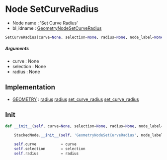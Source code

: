 # Node SetCurveRadius

- Node name : 'Set Curve Radius'
- bl_idname : [GeometryNodeSetCurveRadius](https://docs.blender.org/api/current/bpy.types.GeometryNodeSetCurveRadius.html)


``` python
SetCurveRadius(curve=None, selection=None, radius=None, node_label=None, node_color=None)
```
##### Arguments

- curve : None
- selection : None
- radius : None

## Implementation

- [GEOMETRY](/docs/GeoNodes/socket_GEOMETRY.md) : [radius](/docs/GeoNodes/socket_GEOMETRY.md#radius) [radius](/docs/GeoNodes/socket_GEOMETRY.md#radius) [set_curve_radius](/docs/GeoNodes/socket_GEOMETRY.md#set_curve_radius) [set_curve_radius](/docs/GeoNodes/socket_GEOMETRY.md#set_curve_radius)

## Init

``` python
def __init__(self, curve=None, selection=None, radius=None, node_label=None, node_color=None):

    StackedNode.__init__(self, 'GeometryNodeSetCurveRadius', node_label=node_label, node_color=node_color)

    self.curve           = curve
    self.selection       = selection
    self.radius          = radius
```
